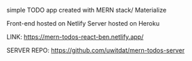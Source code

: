 simple TODO app created with MERN stack/ Materialize 

Front-end hosted on Netlify
Server hosted on Heroku

LINK: https://mern-todos-react-ben.netlify.app/

SERVER REPO: https://github.com/uwitdat/mern-todos-server
